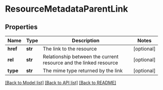 # ResourceMetadataParentLink

## Properties
Name | Type | Description | Notes
------------ | ------------- | ------------- | -------------
**href** | **str** | The link to the resource | [optional] 
**rel** | **str** | Relationship between the current resource and the linked resource | [optional] 
**type** | **str** | The mime type returned by the link | [optional] 

[[Back to Model list]](../README.md#documentation-for-models) [[Back to API list]](../README.md#documentation-for-api-endpoints) [[Back to README]](../README.md)


